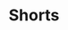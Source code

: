 ---
title: "Shorts"
layout: full-mixed-external
thumbnails: 
 - url: https://do9h9xpl264c0.cloudfront.net/objects/43697c7d859e53dad4936fdb39c7f51ec70279a1c5cf698c5186b339d361faa8
media:
 - url: https://do9h9xpl264c0.cloudfront.net/objects/076929d584538edabc183686295e06f2876e11f6ed76d0df162df2e2531f9e91?format_override=.webm
 - url: https://do9h9xpl264c0.cloudfront.net/objects/42d3613711e783d5ed4c25a018091ccd20db8f9ba4e64a905a3f024a8053496c?format=.webm
 - url: https://do9h9xpl264c0.cloudfront.net/objects/723cc9d9139a8fde86d17e69c955938cef2a3a330f355ec832e2953d506c3228?format=.webm
---